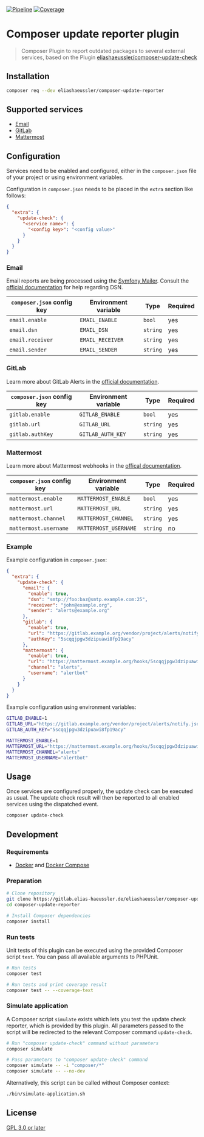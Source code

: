 [![Pipeline](https://gitlab.elias-haeussler.de/eliashaeussler/composer-update-reporter/badges/master/pipeline.svg)](https://gitlab.elias-haeussler.de/eliashaeussler/composer-update-reporter/-/pipelines)
[![Coverage](https://gitlab.elias-haeussler.de/eliashaeussler/composer-update-reporter/badges/master/coverage.svg)](https://gitlab.elias-haeussler.de/eliashaeussler/composer-update-reporter/-/pipelines)

# Composer update reporter plugin

> Composer Plugin to report outdated packages to several external services,
> based on the Plugin [eliashaeussler/composer-update-check](https://packagist.org/packages/eliashaeussler/composer-update-check)

## Installation

```bash
composer req --dev eliashaeussler/composer-update-reporter
```

## Supported services

* [Email](#email)
* [GitLab](#gitlab)
* [Mattermost](#mattermost)

## Configuration

Services need to be enabled and configured, either in the `composer.json`
file of your project or using environment variables.

Configuration in `composer.json` needs to be placed in the `extra`
section like follows:

```json
{
  "extra": {
    "update-check": {
      "<service name>": {
        "<config key>": "<config value>"
      }
    }
  }
}
```

### Email

Email reports are being processed using the [Symfony Mailer](https://packagist.org/packages/symfony/mailer).
Consult the [official documentation](https://symfony.com/doc/current/mailer.html) for help regarding DSN.

| `composer.json` config key | Environment variable | Type | Required |
| -------------------------- | -------------------- | ---- | -------- |
| `email.enable` | `EMAIL_ENABLE` | `bool` | yes |
| `email.dsn` | `EMAIL_DSN` | `string` | yes |
| `email.receiver` | `EMAIL_RECEIVER` | `string` | yes |
| `email.sender` | `EMAIL_SENDER` | `string` | yes |

### GitLab

Learn more about GitLab Alerts in the
[official documentation](https://docs.gitlab.com/ee/operations/incident_management/generic_alerts.html).

| `composer.json` config key | Environment variable | Type | Required |
| -------------------------- | -------------------- | ---- | -------- |
| `gitlab.enable` | `GITLAB_ENABLE` | `bool` | yes |
| `gitlab.url` | `GITLAB_URL` | `string` | yes |
| `gitlab.authKey` | `GITLAB_AUTH_KEY` | `string` | yes |

### Mattermost

Learn more about Mattermost webhooks in the
[offical documentation](https://docs.mattermost.com/developer/webhooks-incoming.html).

| `composer.json` config key | Environment variable | Type | Required |
| -------------------------- | -------------------- | ---- | -------- |
| `mattermost.enable` | `MATTERMOST_ENABLE` | `bool` | yes |
| `mattermost.url` | `MATTERMOST_URL` | `string` | yes |
| `mattermost.channel` | `MATTERMOST_CHANNEL` | `string` | yes |
| `mattermost.username` | `MATTERMOST_USERNAME` | `string` | no |

### Example

Example configuration in `composer.json`:

```json
{
  "extra": {
    "update-check": {
      "email": {
        "enable": true,
        "dsn": "smtp://foo:baz@smtp.example.com:25",
        "receiver": "john@example.org",
        "sender": "alerts@example.org"
      },
      "gitlab": {
        "enable": true,
        "url": "https://gitlab.example.org/vendor/project/alerts/notify.json",
        "authKey": "5scqqjpgw3dzipuawi8fp19acy"
      },
      "mattermost": {
        "enable": true,
        "url": "https://mattermost.example.org/hooks/5scqqjpgw3dzipuawi8fp19acy",
        "channel": "alerts",
        "username": "alertbot"
      }
    }
  }
}
```

Example configuration using environment variables:

```bash
GITLAB_ENABLE=1
GITLAB_URL="https://gitlab.example.org/vendor/project/alerts/notify.json"
GITLAB_AUTH_KEY="5scqqjpgw3dzipuawi8fp19acy"

MATTERMOST_ENABLE=1
MATTERMOST_URL="https://mattermost.example.org/hooks/5scqqjpgw3dzipuawi8fp19acy"
MATTERMOST_CHANNEL="alerts"
MATTERMOST_USERNAME="alertbot"
```

## Usage

Once services are configured properly, the update check can be executed
as usual. The update check result will then be reported to all enabled
services using the dispatched event.

```bash
composer update-check
```

## Development

### Requirements

* [Docker](https://docs.docker.com/get-docker/) and [Docker Compose](https://docs.docker.com/compose/install/)

### Preparation

```bash
# Clone repository
git clone https://gitlab.elias-haeussler.de/eliashaeussler/composer-update-reporter.git
cd composer-update-reporter

# Install Composer dependencies
composer install
```

### Run tests

Unit tests of this plugin can be executed using the provided Composer
script `test`. You can pass all available arguments to PHPUnit.

```bash
# Run tests
composer test

# Run tests and print coverage result
composer test -- --coverage-text
```

### Simulate application

A Composer script `simulate` exists which lets you test the update
check reporter, which is provided by this plugin. All parameters
passed to the script will be redirected to the relevant Composer
command `update-check`.

```bash
# Run "composer update-check" command without parameters
composer simulate

# Pass parameters to "composer update-check" command
composer simulate -- -i "composer/*"
composer simulate -- --no-dev
```

Alternatively, this script can be called without Composer context:

```bash
./bin/simulate-application.sh
```

## License

[GPL 3.0 or later](LICENSE)
